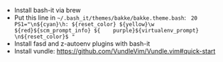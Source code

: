 - Install bash-it via brew
- Put this line in `~/.bash_it/themes/bakke/bakke.theme.bash`: ` 20     PS1="\n${cyan}\h: ${reset_color} ${yellow}\w ${red}${scm_prompt_info} ${    purple}${virtualenv_prompt} \n${reset_color}$ "`
- Install fasd and z-autoenv plugins with bash-it
- Install vundle: https://github.com/VundleVim/Vundle.vim#quick-start

